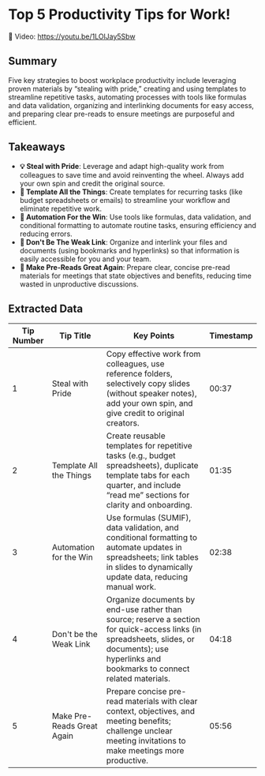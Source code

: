 # Top 5 Productivity Tips for Work!

🔗 Video: https://youtu.be/1LOlJay5Sbw

## Summary

Five key strategies to boost workplace productivity include leveraging proven materials by “stealing with pride,” creating and using templates to streamline repetitive tasks, automating processes with tools like formulas and data validation, organizing and interlinking documents for easy access, and preparing clear pre-reads to ensure meetings are purposeful and efficient.


## Takeaways

* **💡 Steal with Pride**: Leverage and adapt high-quality work from colleagues to save time and avoid reinventing the wheel. Always add your own spin and credit the original source.
* **📝 Template All the Things**: Create templates for recurring tasks (like budget spreadsheets or emails) to streamline your workflow and eliminate repetitive work.
* **🤖 Automation For the Win**: Use tools like formulas, data validation, and conditional formatting to automate routine tasks, ensuring efficiency and reducing errors.
* **🔗 Don't Be The Weak Link**: Organize and interlink your files and documents (using bookmarks and hyperlinks) so that information is easily accessible for you and your team.
* **📄 Make Pre-Reads Great Again**: Prepare clear, concise pre-read materials for meetings that state objectives and benefits, reducing time wasted in unproductive discussions.


## Extracted Data

| Tip Number | Tip Title                 | Key Points                                                                                                                                                                                       | Timestamp |
|------------|---------------------------|---------------------------------------------------------------------------------------------------------------------------------------------------------------------------------------------------|-----------|
| 1          | Steal with Pride          | Copy effective work from colleagues, use reference folders, selectively copy slides (without speaker notes), add your own spin, and give credit to original creators.                         | 00:37     |
| 2          | Template All the Things   | Create reusable templates for repetitive tasks (e.g., budget spreadsheets), duplicate template tabs for each quarter, and include “read me” sections for clarity and onboarding.              | 01:35     |
| 3          | Automation for the Win    | Use formulas (SUMIF), data validation, and conditional formatting to automate updates in spreadsheets; link tables in slides to dynamically update data, reducing manual work.              | 02:38     |
| 4          | Don't be the Weak Link    | Organize documents by end-use rather than source; reserve a section for quick-access links (in spreadsheets, slides, or documents); use hyperlinks and bookmarks to connect related materials. | 04:18     |
| 5          | Make Pre-Reads Great Again | Prepare concise pre-read materials with clear context, objectives, and meeting benefits; challenge unclear meeting invitations to make meetings more productive.                             | 05:56     |
